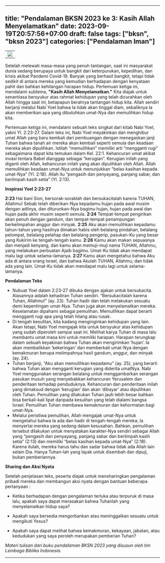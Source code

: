  ---
title: "Pendalaman BKSN 2023 ke 3: Kasih Allah Menyelamatkan"
date: 2023-09-19T20:57:56+07:00
draft: false
tags: ["bksn", "bksn 2023"]
categories: ["Pendalaman Iman"]
---
 | |
 |---|
 | ![](/img/bksn19sep23.avif) |
 Setelah melewati masa-masa yang penuh tantangan, saat ini masyarakat dunia sedang berupaya untuk bangkit dari keterpurukan, kepedihan, dan krisis akibat Pandemi Covid-19. Banyak yang berhasil bangkit, tetapi tidak sedikit di antara mereka yang kemudian berhadapan dengan kenyataan pahit dan bahkan kehilangan harapan hidup. Pertemuan ketiga ini, mendalami subtema, **"Kasih Allah Menyelamatkan."** Kita diajak untuk senantiasa bersyukur atas rahmat kehidupan yang telah dicurahkan oleh Allah hingga saat ini, betapapun beratnya tantangan hidup kita. Allah sendiri berjanji melalui Nabi Yoel bahwa Ia tidak akan tinggal diam, sebaliknya Ia akan memberikan apa yang dibutuhkan umat-Nya dan memulihkan hidup kita.

Pertemuan ketiga ini, mendalami sebuah teks singkat dari kitab Nabi Yoel, yakni Yl. 2:23-27. Dalam teks ini, Nabi Yoel meyakinkan dan menghibur umat Allah yang baru kembali dari pembuangan dengan menegaskan janji Tuhan bahwa tanah air mereka akan kembali seperti semula dan keadaan mereka akan dipulihkan. Istilah “memulihkan” memiliki arti “mengganti rugi” sebagaimana dapat kita temukan dalam Kel. 22:1. Kehancuran umat akibat invasi tentara Babel dianggap sebagai “kerugian”. Kerugian inilah yang diganti oleh Allah, kehancuran inilah yang akan dipulihkan oleh Allah. Allah memulihkan keadaan umat-Nya untuk menunjukkan “belas kasihan kepada umat-Nya” (Yl. 2:18). Allah itu “pengasih dan penyayang, panjang sabar, dan berlimpah kasih setia” (Yl. 2:13).

**Inspirasi Yoel 2:23-27**

**2:23** Hai bani Sion, bersorak-soraklah dan bersukacitalah karena TUHAN, Allahmu! Sebab telah diberikan-Nya kepadamu hujan pada awal musim dengan adilnya, dan diturunkan-Nya bagimu hujan, hujan pada awal dan hujan pada akhir musim seperti semula. 
**2:24** Tempat-tempat pengirikan akan penuh dengan gandum, dan tempat-tempat penampungan berkelimpahan anggur dan minyak. 
**2:25** Aku akan memulihkan kepadamu tahun-tahun yang hasilnya dimakan habis oleh belalang pindahan, belalang pelompat, belalang pelahap dan belalang pengerip, pasukan-Ku yang besar yang Kukirim ke tengah-tengah kamu. 
**2:26** Kamu akan makan sepuasnya dan menjadi kenyang, dan kamu akan memuji-muji nama TUHAN, Allahmu, yang melakukan perbuatan Ajaib bagimu. Umat-Ku tidak akan mendapat malu lagi untuk selama-lamanya. 
**2:27** Kamu akan mengetahui bahwa Aku ada di antara orang Israel, dan bahwa Akulah TUHAN, Allahmu; dan tidak ada yang lain. Umat-Ku tidak akan mendapat malu lagi untuk selama-lamanya.

**Pendalaman Teks**

-   Nubuat Yoel dalam 2:23-27 dibuka dengan ajakan untuk bersukacita. Alasannya adalah kehadiran Tuhan sendiri. “Bersukacitalah karena Tuhan, Allahmu!” (ay. 23). Tuhan hadir dan telah melakukan sesuatu demi kepentingan umat-Nya. Tuhan juga akan menyelamatkan mereka. Keselamatan dipahami sebagai pemulihan. Memulihkan dapat berarti mengganti rugi apa yang telah hilang atau rusak.
-   Di tengah kesulitan, kita kadang menginginkan kehidupan yang lain. Akan tetapi, Nabi Yoel mengajak kita untuk bersyukur atas kehidupan yang sudah diperoleh sampai saat ini. Melihat karya Tuhan di masa lalu membantu umat masa kini untuk memiliki harapan. Harapan terungkap dalam sebuah keyakinan bahwa Tuhan akan mengirimkan ‘hujan’. Ia akan membalikkan ‘kekeringan’ dan memberkati umat-Nya dengan kemakmuran berupa melimpahnya hasil gandum, anggur, dan minyak (ay. 24).
-   Tuhan berjanji, “Aku akan memulihkan kepadamu” (ay. 25), yang berarti bahwa Tuhan akan mengganti kerugian yang diderita umatNya. Nabi Yoel menggunakan serangan belalang untuk menggambarkan serangan pasukan musuh yang menyebabkan kehancuran Yerusalem dan penderitaan terhadap penduduknya. Kehancuran dan penderitaan inilah yang dimaksud dengan ‘kerugian’ dan akan ‘dibayar’ atau dipulihkan oleh Tuhan. Pemulihan yang dilakukan Tuhan jauh lebih besar bahkan bisa berkali-kali lipat daripada kesulitan yang telah dialami bangsa Israel. Pemulihan Tuhan membawa kemakmuran dan kehormatan bagi umat-Nya.
-   Melalui peristiwa pemulihan, Allah mengajak umat-Nya untuk mengetahui bahwa Ia ada dan hadir di tengah-tengah mereka; Ia menyertai mereka yang sedang dalam kesusahan. Bahkan, pemulihan tersebut dilakukan untuk menyatakan karakter-Nya sendiri sebagai Allah yang “pengasih dan penyayang, panjang sabar dan berlimpah kasih setia” (2:13) dan memiliki “belas kasihan kepada umat-Nya” (2:18). Karena itulah, mereka harus tahu dan sadar bahwa tidak ada Allah lain selain Dia. Hanya Tuhan-lah yang layak untuk disembah dan dipuji, bukan pemberiannya.

**Sharing dan Aksi Nyata**

Setelah penjelasan teks, peserta diajak untuk mensharingkan pengalaman pribadi mereka dan membangun aksi nyata dengan bantuan beberapa pertanyaan :

-   Ketika berhadapan dengan pengalaman terluka atau terpuruk di masa lalu, apakah saya dapat merasakan bahwa Tuhanlah yang menyelamatkan hidup saya?

-   Apakah saya bersedia mengorbankan atau meninggalkan sesuatu untuk mengikuti Yesus?

-   Apakah saya dapat melihat bahwa kemakmuran, kekayaan, jabatan, atau kedudukan yang saya peroleh merupakan pemberian Tuhan?

*Materi tulisan dari buku pendalaman BKSN 2023 yang disusun oleh tim Lembaga Biblika Indonesia.*

------------------------------------------------------------------------
